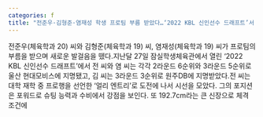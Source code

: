 ```yaml
---
categories: f
title: "전준우·김형준·염재성 학생 프로팀 부름 받았다…‘2022 KBL 신인선수 드래프트’서 선발"
---
```

전준우(체육학과 20) 씨와 김형준(체육학과 19) 씨, 염재성(체육학과 19) 씨가 프로팀의 부름을 받으며 새로운 발걸음을 뗐다.지난달 27일 잠실학생체육관에서 열린 ‘2022 KBL 신인선수 드래프트’에서 전 씨와 염 씨는 각각 2라운드 6순위와 3라운드 5순위로 울산 현대모비스에 지명됐고, 김 씨는 3라운드 3순위로 원주DB에 지명받았다.전 씨는 대학 재학 중 프로행을 선언한 ‘얼리 엔트리’로 도전에 나서 시선을 모았다. 그의 포지션은 포워드로 슈팅 능력과 수비에서 강점을 보인다. 또 192.7cm라는 큰 신장으로 체격 조건에